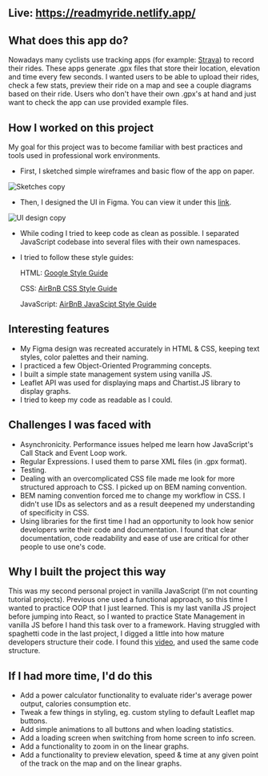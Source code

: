 ## Live: https://readmyride.netlify.app/

## What does this app do?
  Nowadays many cyclists use tracking apps (for example: [Strava](https://www.strava.com/)) to record their rides. 
  These apps generate .gpx files that store their location, elevation and time every few seconds.
  I wanted users to be able to upload their rides, check a few stats, preview their ride on a map and see a couple diagrams based on their ride.
  Users who don't have their own .gpx's at hand and just want to check the app can use provided example files.

## How I worked on this project

My goal for this project was to become familiar with best practices and tools used in professional work environments.
  - First, I sketched simple wireframes and basic flow of the app on paper.
  
  ![Sketches copy](https://user-images.githubusercontent.com/118372766/211264676-5548721b-0eb1-4b13-95ac-8a566499bfb7.jpg)
  
  - Then, I designed the UI in Figma. You can view it under this [link](https://www.figma.com/file/KNVCGwv9muTUI5t2clIst0/Read-my-ride?node-id=2%3A162&t=odYa6SzUYamz875y-1).
  
  ![UI design copy](https://user-images.githubusercontent.com/118372766/211265307-6cd64d34-ca3f-43e9-bd0f-85521f15743c.jpg)
  
  - While coding I tried to keep code as clean as possible. I separated JavaScript codebase into several files with their own namespaces.
  - I tried to follow these style guides:

    HTML: [Google Style Guide](https://google.github.io/styleguide/htmlcssguide.html)
    
    CSS: [AirBnB CSS Style Guide](https://github.com/airbnb/css)
    
    JavaScript: [AirBnB JavaScipt Style Guide](https://github.com/airbnb/javascript)
    
## Interesting features
  - My Figma design was recreated accurately in HTML & CSS, keeping text styles, color palettes and their naming.
  - I practiced a few Object-Oriented Programming concepts.
  - I built a simple state management system using vanilla JS.
  - Leaflet API was used for displaying maps and Chartist.JS library to display graphs.
  - I tried to keep my code as readable as I could.
    
## Challenges I was faced with
  - Asynchronicity. Performance issues helped me learn how JavaScript's Call Stack and Event Loop work.
  - Regular Expressions. I used them to parse XML files (in .gpx format).
  - Testing.
  - Dealing with an overcomplicated CSS file made me look for more structured approach to CSS. I picked up on BEM naming convention.
  - BEM naming convention forced me to change my workflow in CSS. I didn't use IDs as selectors and as a result deepened my understanding of specificity in CSS.
  - Using libraries for the first time I had an opportunity to look how senior developers write their code and documentation. 
  I found that clear documentation, code readability and ease of use are critical for other people to use one's code. 


## Why I built the project this way
  This was my second personal project in vanilla JavaScript (I'm not counting tutorial projects). 
  Previous one used a functional approach, so this time I wanted to practice OOP that I just learned.
  This is my last vanilla JS project before jumping into React, so I wanted to practice State Management in vanilla JS before I hand this task over to a framework.
  Having struggled with spaghetti code in the last project, I digged a little into how mature developers structure their code. I found this [video](https://youtu.be/exiC1Qsv5mc?t=871),
  and used the same code structure.

## If I had more time, I'd do this
  - Add a power calculator functionality to evaluate rider's average power output, calories consumption etc.
  - Tweak a few things in styling, eg. custom styling to default Leaflet map buttons.
  - Add simple animations to all buttons and when loading statistics.
  - Add a loading screen when switching from home screen to info screen.
  - Add a functionality to zoom in on the linear graphs.
  - Add a functionality to preview elevation, speed & time at any given point of the track on the map and on the linear graphs.
